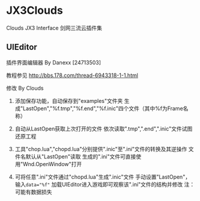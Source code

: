JX3Clouds
=========

Clouds JX3 Interface
剑网三流云插件集

UIEditor
--------
插件界面编辑器 By Danexx [24713503]

教程参见 http://bbs.178.com/thread-6943318-1-1.html 

修改 By Clouds

1. 添加保存功能，自动保存到"examples"文件夹
   生成"LastOpen","%f.tmp","%f.end","%f.inic"四个文件（其中%f为Frame名称）

2. 自动从LastOpen获取上次打开的文件
   依次读取".tmp",".end",".inic"文件试图还原工程

3. 工具"chop.lua","chopd.lua"分别提供".inic"至".ini"文件的转换及其逆操作
   文件名默认从"LastOpen"读取
   生成的".ini"文件可直接使用"Wnd.OpenWindow"打开

4. 可将任意".ini"文件通过"chopd.lua"生成".inic"文件
   手动设置"LastOpen"，输入`data="%f"`
   加载UIEditor进入游戏即可观察该".ini"文件的结构并修改
   注：可能有数据损失
